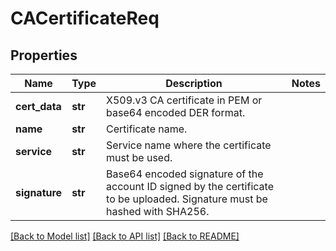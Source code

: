 # CACertificateReq

## Properties
Name | Type | Description | Notes
------------ | ------------- | ------------- | -------------
**cert_data** | **str** | X509.v3 CA certificate in PEM or base64 encoded DER format. | 
**name** | **str** | Certificate name. | 
**service** | **str** | Service name where the certificate must be used. | 
**signature** | **str** | Base64 encoded signature of the account ID signed by the certificate to be uploaded. Signature must be hashed with SHA256. | 

[[Back to Model list]](../README.md#documentation-for-models) [[Back to API list]](../README.md#documentation-for-api-endpoints) [[Back to README]](../README.md)


